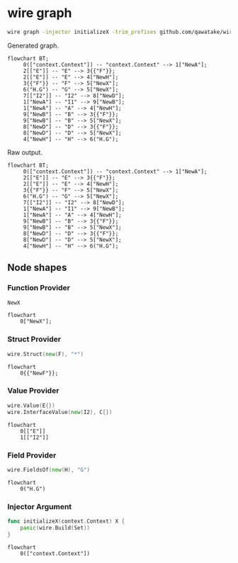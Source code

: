 # wire graph

```sh
wire graph -injector initializeX -trim_prefixes github.com/qawatake/wire/_example/graph.
```

Generated graph.

```mermaid
flowchart BT;
	 0(["context.Context"]) -- "context.Context" --> 1["NewA"];
	 2[["E"]] -- "E" --> 3{{"F"}};
	 2[["E"]] -- "E" --> 4["NewH"];
	 3{{"F"}} -- "F" --> 5["NewX"];
	 6("H.G") -- "G" --> 5["NewX"];
	 7[["I2"]] -- "I2" --> 8["NewD"];
	 1["NewA"] -- "I1" --> 9["NewB"];
	 1["NewA"] -- "A" --> 4["NewH"];
	 9["NewB"] -- "B" --> 3{{"F"}};
	 9["NewB"] -- "B" --> 5["NewX"];
	 8["NewD"] -- "D" --> 3{{"F"}};
	 8["NewD"] -- "D" --> 5["NewX"];
	 4["NewH"] -- "H" --> 6("H.G");
```

Raw output.

```
flowchart BT;
	 0(["context.Context"]) -- "context.Context" --> 1["NewA"];
	 2[["E"]] -- "E" --> 3{{"F"}};
	 2[["E"]] -- "E" --> 4["NewH"];
	 3{{"F"}} -- "F" --> 5["NewX"];
	 6("H.G") -- "G" --> 5["NewX"];
	 7[["I2"]] -- "I2" --> 8["NewD"];
	 1["NewA"] -- "I1" --> 9["NewB"];
	 1["NewA"] -- "A" --> 4["NewH"];
	 9["NewB"] -- "B" --> 3{{"F"}};
	 9["NewB"] -- "B" --> 5["NewX"];
	 8["NewD"] -- "D" --> 3{{"F"}};
	 8["NewD"] -- "D" --> 5["NewX"];
	 4["NewH"] -- "H" --> 6("H.G");
```

## Node shapes

### Function Provider

```go
NewX
```

```mermaid
flowchart
	0["NewX"];
```

### Struct Provider

```go
wire.Struct(new(F), "*")
```

```mermaid
flowchart
	0{{"NewF"}};
```

### Value Provider

```go
wire.Value(E{})
wire.InterfaceValue(new(I2), C{})
```

```mermaid
flowchart
	0[["E"]]
	1[["I2"]]
```

### Field Provider

```go
wire.FieldsOf(new(H), "G")
```

```mermaid
flowchart
	0("H.G")
```

### Injector Argument

```go
func initializeX(context.Context) X {
	panic(wire.Build(Set))
}
```

```mermaid
flowchart
	0(["context.Context"])
```
